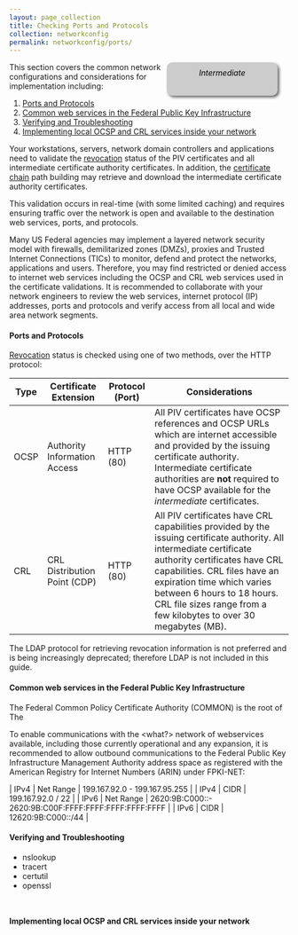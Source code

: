 ```yaml
---
layout: page_collection
title: Checking Ports and Protocols
collection: networkconfig
permalink: networkconfig/ports/
---
```

<div style="float:right; padding:10px; margin-right:20px; border-radius:10px; width:180px; height:40px; box-shadow:3px 3px 5px 0px; text-align:center; background-color:#CCC; color:#666666">
<div style="color:#000000">
<em>Intermediate</em>
</div>
</div>

This section covers the common network configurations and considerations for implementation including:

1. [Ports and Protocols](#ports-and-protocols)
1. [Common web services in the Federal Public Key Infrastructure](#common-web-services-in-the-federal-public-key-infrastructure)
1. [Verifying and Troubleshooting](#verifying-and-troubleshooting)
1. [Implementing local OCSP and CRL services inside your network](#implementing-local-ocsp-and-crl-services-inside-your-network)    


Your workstations, servers, network domain controllers and applications need to validate the [revocation](../../pivcertchains#revocation) status of the PIV certificates and all intermediate certificate authority certificates.  In addition, the [certificate chain](../../pivcertchains#certificate-chains) path building may retrieve and download the intermediate certificate authority certificates.  

This validation occurs in real-time (with some limited caching) and requires ensuring traffic over the network is open and available to the destination web services, ports, and protocols.   

Many US Federal agencies may implement a layered network security model with firewalls, demilitarized zones (DMZs), proxies and Trusted Internet Connections (TICs) to monitor, defend and protect the networks, applications and users.   Therefore, you may find restricted or denied access to internet web services including the OCSP and CRL web services used in the certificate validations.  It is recommended to collaborate with your network engineers to review the web services, internet protocol (IP) addresses, ports and protocols and verify access from all local and wide area network segments.   

#### Ports and Protocols

[Revocation](../../pivcertchains#revocation) status is checked using one of two methods, over the HTTP protocol:

| Type | Certificate Extension | Protocol (Port) | Considerations|
| ----- | -------| -------| ------|
| OCSP | Authority Information Access | HTTP (80) | All PIV certificates have OCSP references and OCSP URLs which are internet accessible and provided by the issuing certificate authority. Intermediate certificate authorities are **not** required to have OCSP available for the _intermediate_ certificates.|
| CRL  | CRL Distribution Point (CDP) | HTTP (80) | All PIV certificates have CRL capabilities provided by the issuing certificate authority.  All intermediate certificate authority certificates have CRL capabilities.  CRL files have an expiration time which varies between 6 hours to 18 hours. CRL file sizes range from a few kilobytes to over 30 megabytes (MB).

The LDAP protocol for retrieving revocation information is not preferred and is being increasingly deprecated; therefore LDAP is not included in this guide.


#### Common web services in the Federal Public Key Infrastructure

The Federal Common Policy Certificate Authority (COMMON) is the root of The

To enable communications with the <what?> network of webservices available, including those currently operational and any expansion, it is recommended to allow outbound communications to the Federal Public Key Infrastructure Management Authority address space as registered with the American Registry for Internet Numbers (ARIN) under FPKI-NET:

| IPv4  |  Net Range  | 199.167.92.0 - 199.167.95.255 |
| IPv4  |  CIDR  | 199.167.92.0 / 22 |
| IPv6  |  Net Range  | 2620:9B:C000::- 2620:9B:C00F:FFFF:FFFF:FFFF:FFFF:FFFF |
| IPv6  |  CIDR  | 12620:9B:C000::/44 |



#### Verifying and Troubleshooting

*  nslookup
*  tracert
*  certutil
*  openssl




```certutil -verify -urlfetch mypiv_auth.cer >>verify_piv.text
```


```certutil -verify -url mypiv_auth.cer >>verify_piv.text
```




#### Implementing local OCSP and CRL services inside your network
